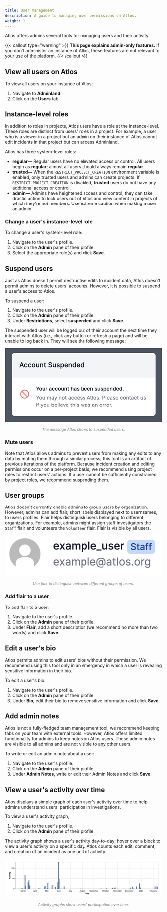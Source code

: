```yaml
---
title: User management
description: A guide to managing user permissions on Atlos. 
weight: 1
---
```


Atlos offers admins several tools for managing users and their activity. 

{{< callout type="warning" >}}
**This page explains admin-only features.**
If you don’t administer an instance of Atlos, these features are not relevant to your use of the platform.
{{< /callout >}}

## View all users on Atlos
To view all users on your instance of Atlos:
1. Navigate to **Adminland**.
2. Click on the **Users** tab.

## Instance-level roles
In addition to roles in projects, Atlos users have a role at the instance-level. These roles are distinct from users' roles in a project. For example, a user who is a viewer in a project but an admin on their instance of Atlos cannot edit incidents in that project but can access Adminland. 

Atlos has three system-level roles:
- **regular—** Regular users have no elevated access or control. All users begin as **regular**; almost all users should always remain **regular**. 
- **trusted—**  When the `RESTRICT_PROJECT_CREATION` environment variable is enabled, only trusted users and admins can create projects. If `RESTRICT_PROJECT_CREATION` is disabled, **trusted** users do not have any additional access or control. 
- **admin—** Admins have heightened access and control; they can take drastic action to lock users out of Atlos and view content in projects of which they're not members. Use extreme caution when making a user an admin.

### Change a user's instance-level role
To change a user's system-level role:
1. Navigate to the user's profile.
2. Click on the **Admin** pane of their profile.
3. Select the appropriate role(s) and click **Save**.

## Suspend users
Just as Atlos doesn't permit destructive edits to incident data, Atlos doesn't permit admins to delete users' accounts. However, it is possible to suspend a user's access to Atlos.

To suspend a user:
1. Navigate to the user's profile.
2. Click on the **Admin** pane of their profile.
3. Under **Restrictions**, select **suspended** and click **Save**.

The suspended user will be logged out of their account the next time they interact with Atlos (i.e., click any button or refresh a page) and will be unable to log back in. They will see the following message:

![The message shown to suspended users.](suspension.png)
<p style="text-align: center; margin: 0px; color: grey; font-size:12px;"><i>The message Atlos shows to suspended users.</i></p>

### Mute users
Note that Atlos allows admins to prevent users from making any edits to any data by muting them through a similar process; this tool is an artifact of previous iterations of the platform. Because incident creation and editing permissions occur on a per-project basis, we recommend using project roles to restrict users' actions. If a user cannot be sufficiently constrained by project roles, we recommend suspending them.

## User groups
Atlos doesn't currently enable admins to group users by organization. However, admins can add flair, short labels displayed next to usernsames, to users profiles. Flair helps distinguish users belonging to different organizations. For example, admins might assign staff investigators the `Staff` flair and volunteers the `Volunteer` flair. Flair is visible by all users.

![A profile with flair.](flair.png)
<p style="text-align: center; margin: 0px; color: grey; font-size:12px;"><i>Use flair to distinguish between different groups of users.</i></p>

### Add flair to a user
To add flair to a user: 
1. Navigate to the user's profile.
2. Click on the **Admin** pane of their profile.
3. Under **Flair**, add a short description (we recommend no more than two words) and click **Save**.

## Edit a user's bio
Atlos permits admins to edit users' bios without their permission. We recommend using this tool only in an emergency in which a user is revealing sensitive information in their bio.

To edit a user's bio:
1. Navigate to the user's profile.
2. Click on the **Admin** pane of their profile.
3. Under **Bio**, edit their bio to remove sensitive information and click **Save**.

## Add admin notes
Atlos is not a fully-fledged team management tool; we recommend keeping tabs on your team with external tools. However, Atlos offers limited functionality for admins to keep notes on Atlos users. These admin notes are visible to all admins and are not visible to any other users.

To write or edit an admin note about a user:
1. Navigate to the user's profile.
2. Click on the **Admin** pane of their profile.
3. Under **Admin Notes**, write or edit their Admin Notes and click **Save**.    

## View a user's activity over time
Atlos displays a simple graph of each user's activity over time to help admins understand users' participation in investigations. 

To view a user's activity graph,
1. Navigate to the user's profile.
2. Click on the **Admin** pane of their profile. 

The activity graph shows a user's activity day-to-day; hover over a block to view a user's activity on a specific day. Atlos counts each edit, comment, and creation of an incident as one unit of activity. 

![A user's activity graph.](activity.png)
<p style="text-align: center; margin: 0px; color: grey; font-size:12px;"><i>Activity graphs show users' participation over time.</i></p>
